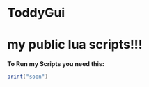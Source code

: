 # ToddyGui
# my public lua scripts!!!

**To Run my Scripts you need this:**

```lua
print("soon")
```
